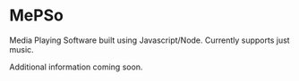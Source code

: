 # MePSo

Media Playing Software built using Javascript/Node.
Currently supports just music.


Additional information coming soon.
